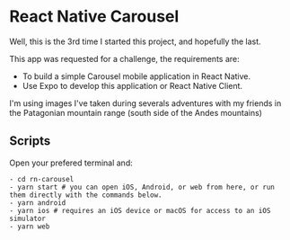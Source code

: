 # React Native Carousel 

Well, this is the 3rd time I started this project, and hopefully the last.

This app was requested for a challenge, the requirements are:
-  To build a simple Carousel mobile application in React Native. 
- Use Expo to develop this application or React Native Client.

I'm using images I've taken during severals adventures with my friends in the Patagonian mountain range (south side of the Andes mountains)

<!-- ## Scripts
Open your prefered terminal and:

- Clone the repo
```
git clone https://github.com/franciscoG98/react-native_carousel
```

- Install the dependencies
```
yarn install
```
- Run it
```
expo start
```
or 
```
yarn start
```

## Documentation -->
 ## Scripts
Open your prefered terminal and:

```
- cd rn-carousel
- yarn start # you can open iOS, Android, or web from here, or run them directly with the commands below.
- yarn android
- yarn ios # requires an iOS device or macOS for access to an iOS simulator
- yarn web
```

